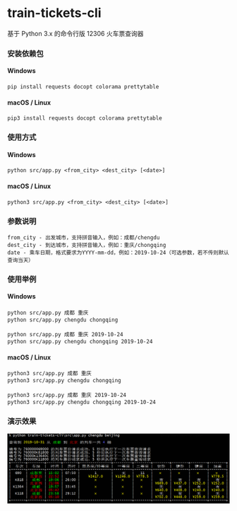 # train-tickets-cli
基于 Python 3.x 的命令行版 12306 火车票查询器

### 安装依赖包
#### Windows
```
pip install requests docopt colorama prettytable
```
#### macOS / Linux
```
pip3 install requests docopt colorama prettytable
```

### 使用方式
#### Windows
```
python src/app.py <from_city> <dest_city> [<date>]
```
#### macOS / Linux
```
python3 src/app.py <from_city> <dest_city> [<date>]
```
### 参数说明
```
from_city - 出发城市，支持拼音输入，例如：成都/chengdu
dest_city - 到达城市，支持拼音输入，例如：重庆/chongqing
date - 乘车日期，格式要求为YYYY-mm-dd，例如：2019-10-24（可选参数，若不传则默认查询当天）
```

### 使用举例
#### Windows
```
python src/app.py 成都 重庆
python src/app.py chengdu chongqing

python src/app.py 成都 重庆 2019-10-24
python src/app.py chengdu chongqing 2019-10-24
```
#### macOS / Linux
```
python3 src/app.py 成都 重庆
python3 src/app.py chengdu chongqing

python3 src/app.py 成都 重庆 2019-10-24
python3 src/app.py chengdu chongqing 2019-10-24
```

### 演示效果
![演示效果图](demo.png?raw=true)